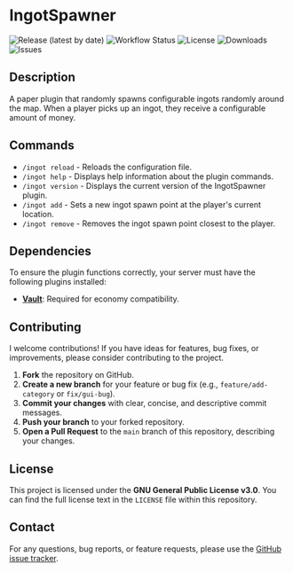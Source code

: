 # IngotSpawner

![Release (latest by date)](https://img.shields.io/github/v/release/TavstalDev/IngotSpawner?style=plastic-square)
![Workflow Status](https://img.shields.io/github/actions/workflow/status/TavstalDev/IngotSpawner/ghrelease.yml?branch=stable&label=build&style=plastic-square)
![License](https://img.shields.io/github/license/TavstalDev/IngotSpawner?style=plastic-square)
![Downloads](https://img.shields.io/github/downloads/TavstalDev/IngotSpawner/total?style=plastic-square)
![Issues](https://img.shields.io/github/issues/TavstalDev/IngotSpawner?style=plastic-square)

## Description
A paper plugin that randomly spawns configurable ingots randomly around the map. 
When a player picks up an ingot, they receive a configurable amount of money.

## Commands
- `/ingot reload` - Reloads the configuration file.
- `/ingot help` - Displays help information about the plugin commands.
- `/ingot version` - Displays the current version of the IngotSpawner plugin.
- `/ingot add` - Sets a new ingot spawn point at the player's current location.
- `/ingot remove` - Removes the ingot spawn point closest to the player.

## Dependencies

To ensure the plugin functions correctly, your server must have the following plugins installed:

* **[Vault](https://www.spigotmc.org/resources/vault.34315/)**: Required for economy compatibility.

## Contributing

I welcome contributions! If you have ideas for features, bug fixes, or improvements, please consider contributing to the project.

1.  **Fork** the repository on GitHub.
2.  **Create a new branch** for your feature or bug fix (e.g., `feature/add-category` or `fix/gui-bug`).
3.  **Commit your changes** with clear, concise, and descriptive commit messages.
4.  **Push your branch** to your forked repository.
5.  **Open a Pull Request** to the `main` branch of this repository, describing your changes.

## License

This project is licensed under the **GNU General Public License v3.0**. You can find the full license text in the `LICENSE` file within this repository.

## Contact

For any questions, bug reports, or feature requests, please use the [GitHub issue tracker](https://github.com/TavstalDev/OpenChat/issues).